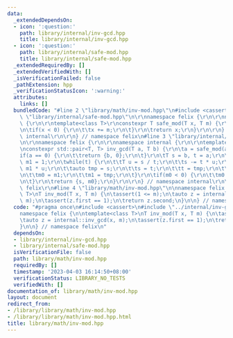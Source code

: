 ```yaml
---
data:
  _extendedDependsOn:
  - icon: ':question:'
    path: library/internal/inv-gcd.hpp
    title: library/internal/inv-gcd.hpp
  - icon: ':question:'
    path: library/internal/safe-mod.hpp
    title: library/internal/safe-mod.hpp
  _extendedRequiredBy: []
  _extendedVerifiedWith: []
  _isVerificationFailed: false
  _pathExtension: hpp
  _verificationStatusIcon: ':warning:'
  attributes:
    links: []
  bundledCode: "#line 2 \"library/math/inv-mod.hpp\"\n#include <cassert>\n#line 2\
    \ \"library/internal/safe-mod.hpp\"\n\r\nnamespace felix {\r\n\r\nnamespace internal\
    \ {\r\n\r\ntemplate<class T>\r\nconstexpr T safe_mod(T x, T m) {\r\n\tx %= m;\r\
    \n\tif(x < 0) {\r\n\t\tx += m;\r\n\t}\r\n\treturn x;\r\n}\r\n\r\n} // namespace\
    \ internal\r\n\r\n} // namespace felix\n#line 3 \"library/internal/inv-gcd.hpp\"\
    \n\r\nnamespace felix {\r\n\r\nnamespace internal {\r\n\r\ntemplate<class T>\r\
    \nconstexpr std::pair<T, T> inv_gcd(T a, T b) {\r\n\ta = safe_mod(a, b);\r\n\t\
    if(a == 0) {\r\n\t\treturn {b, 0};\r\n\t}\r\n\tT s = b, t = a;\r\n\tT m0 = 0,\
    \ m1 = 1;\r\n\twhile(t) {\r\n\t\tT u = s / t;\r\n\t\ts -= t * u;\r\n\t\tm0 -=\
    \ m1 * u;\r\n\t\tauto tmp = s;\r\n\t\ts = t;\r\n\t\tt = tmp;\r\n\t\ttmp = m0;\r\
    \n\t\tm0 = m1;\r\n\t\tm1 = tmp;\r\n\t}\r\n\tif(m0 < 0) {\r\n\t\tm0 += b / s;\r\
    \n\t}\r\n\treturn {s, m0};\r\n}\r\n\r\n} // namespace internal\r\n\r\n} // namespace\
    \ felix\r\n#line 4 \"library/math/inv-mod.hpp\"\n\nnamespace felix {\n\ntemplate<class\
    \ T>\nT inv_mod(T x, T m) {\n\tassert(1 <= m);\n\tauto z = internal::inv_gcd(x,\
    \ m);\n\tassert(z.first == 1);\n\treturn z.second;\n}\n\n} // namespace felix\n"
  code: "#pragma once\n#include <cassert>\n#include \"../internal/inv-gcd.hpp\"\n\n\
    namespace felix {\n\ntemplate<class T>\nT inv_mod(T x, T m) {\n\tassert(1 <= m);\n\
    \tauto z = internal::inv_gcd(x, m);\n\tassert(z.first == 1);\n\treturn z.second;\n\
    }\n\n} // namespace felix\n"
  dependsOn:
  - library/internal/inv-gcd.hpp
  - library/internal/safe-mod.hpp
  isVerificationFile: false
  path: library/math/inv-mod.hpp
  requiredBy: []
  timestamp: '2023-04-03 16:14:50+08:00'
  verificationStatus: LIBRARY_NO_TESTS
  verifiedWith: []
documentation_of: library/math/inv-mod.hpp
layout: document
redirect_from:
- /library/library/math/inv-mod.hpp
- /library/library/math/inv-mod.hpp.html
title: library/math/inv-mod.hpp
---
```


